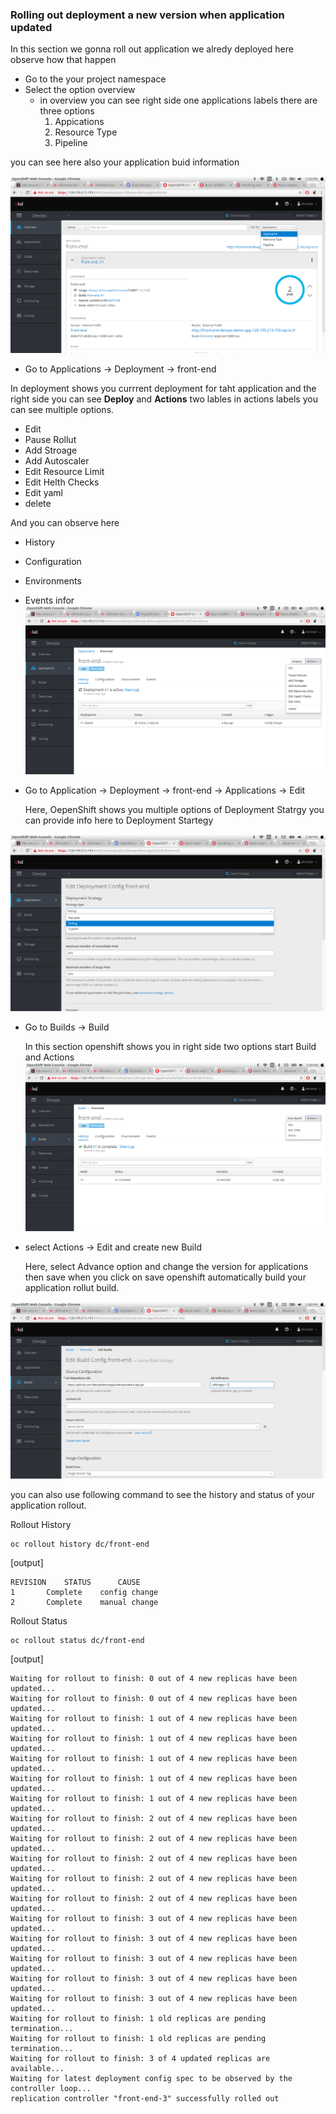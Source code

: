 ### Rolling out deployment a new version when application updated
In this section we gonna roll out application we alredy deployed here observe how that happen
* Go to the your project namespace
* Select the option overview
  * in overview you can see right side one applications labels there are three options
    1. Appications
    2. Resource Type
    3. Pipeline

you can see here also your application buid information

![project](images/roll1.png)

* Go to Applications -> Deployment -> front-end

In deployment shows you currrent deployment for taht application and the right side you can see **Deploy** and **Actions** two lables
in actions labels you can see multiple options.
* Edit
* Pause Rollut
* Add Stroage
* Add Autoscaler
* Edit Resource Limit
* Edit Helth Checks
* Edit yaml
* delete

And you can observe here
* History
* Configuration
* Environments
* Events
infor
![project](images/roll2.png)

* Go to Application -> Deployment -> front-end -> Applications -> Edit

  Here, OepenShift shows you multiple options of Deployment Statrgy you can provide info here to Deployment Startegy

![project](images/roll5.png)

* Go to Builds -> Build

  In this section openshift shows you in right side two options start Build and Actions
![project](images/roll3.png)

* select Actions -> Edit and create new Build

  Here, select Advance option and change the version for applications then save when you click on save openshift automatically build your application rollut build.


![project](images/roll4.png)

you can also use following command to see the history and status of your application rollout.

Rollout History

```
oc rollout history dc/front-end
```
[output]
```
REVISION	STATUS		CAUSE
1		Complete	config change
2		Complete	manual change

```
Rollout Status
```
oc rollout status dc/front-end
```
[output]

```
Waiting for rollout to finish: 0 out of 4 new replicas have been updated...
Waiting for rollout to finish: 0 out of 4 new replicas have been updated...
Waiting for rollout to finish: 1 out of 4 new replicas have been updated...
Waiting for rollout to finish: 1 out of 4 new replicas have been updated...
Waiting for rollout to finish: 1 out of 4 new replicas have been updated...
Waiting for rollout to finish: 1 out of 4 new replicas have been updated...
Waiting for rollout to finish: 1 out of 4 new replicas have been updated...
Waiting for rollout to finish: 2 out of 4 new replicas have been updated...
Waiting for rollout to finish: 2 out of 4 new replicas have been updated...
Waiting for rollout to finish: 2 out of 4 new replicas have been updated...
Waiting for rollout to finish: 2 out of 4 new replicas have been updated...
Waiting for rollout to finish: 2 out of 4 new replicas have been updated...
Waiting for rollout to finish: 3 out of 4 new replicas have been updated...
Waiting for rollout to finish: 3 out of 4 new replicas have been updated...
Waiting for rollout to finish: 3 out of 4 new replicas have been updated...
Waiting for rollout to finish: 3 out of 4 new replicas have been updated...
Waiting for rollout to finish: 3 out of 4 new replicas have been updated...
Waiting for rollout to finish: 1 old replicas are pending termination...
Waiting for rollout to finish: 1 old replicas are pending termination...
Waiting for rollout to finish: 3 of 4 updated replicas are available...
Waiting for latest deployment config spec to be observed by the controller loop...
replication controller "front-end-3" successfully rolled out

```
